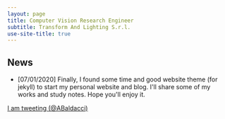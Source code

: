 ```yaml
---
layout: page
title: Computer Vision Research Engineer
subtitle: Transform And Lighting S.r.l.
use-site-title: true
---
```


## News
- [07/01/2020] Finally, I found some time and good website theme (for jekyll) to start my personal website and blog. I'll share some of my works and study notes. Hope you'll enjoy it.
 

<p>
 <a class="twitter-timeline"
 href="https://twitter.com/ABaldacci"
 data-widget-id="340639437736255489"
 data-chrome="nofooter noborders transparent" data-tweet-limit="3">I am tweeting (@ABaldacci)</a>
 <script>
						!function(d, s, id) {
							var js, fjs = d.getElementsByTagName(s)[0], p = /^http:/
									.test(d.location) ? 'http' : 'https';
							if (!d.getElementById(id)) {
								js = d.createElement(s);
								js.id = id;
								js.src = p
										+ "://platform.twitter.com/widgets.js";
								fjs.parentNode.insertBefore(js, fjs);
							}
						}(document, "script", "twitter-wjs");
 </script>
</p>
